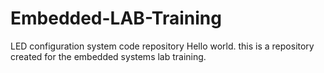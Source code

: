 # Embedded-LAB-Training
LED configuration system code repository
Hello world. this is a repository created for the embedded systems lab training.

